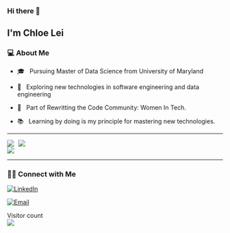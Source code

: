 <!--
**Skylyyun/Skylyyun** is a  _special_ ✨ repository because its `README.md` (this file) appears on your GitHub profile.

Here are some ideas to get you started:

- 🔭 I’m currently working on ...
- 🌱 I’m currently learning ...
- 👯 I’m looking to collaborate on ...
- 🤔 I’m looking for help with ...
- 💬 Ask me about ...
- 📫 How to reach me: ...
- 😄 Pronouns: ...
- ⚡ Fun fact: ...
-->





### Hi there 👋<h2> I'm Chloe Lei</h2>


<h3>💻 About Me </h3>


- 🎓 &nbsp; Pursuing Master of Data Science from University of Maryland
  
- 🤔 &nbsp; Exploring new technologies in software engineering and data engineering 
  
- 👯 &nbsp; Part of Rewritting the Code Community: Women In Tech.

- 📚 &nbsp; Learning by doing is my principle for mastering new technologies.






<hr>

<div style="display: flex; align-items: flex-start;">
    <a href="#">
        <img align="left" src="https://github-readme-stats-sigma-five.vercel.app/api?username=chloeleilyy&show_icons=true&theme=default&count_private=true&hide_border=true" style="margin-right: 10px;" />
    </a>
    <img src="https://github-readme-stats.vercel.app/api/top-langs/?username=chloeleilyy&show_icons=true&theme=default&hide_border=true&count_private=true" />
</div>

<img src="http://github-readme-streak-stats.herokuapp.com?user=chloeleilyy&theme=default&count_private=true&hide_border=true"/>

<hr>


<h3> 🤝🏻 Connect with Me </h3>

<p align="center">

<a href="https://www.linkedin.com/in/chloelyy/"><img alt="LinkedIn" src="https://img.shields.io/badge/LinkedIn-Chloe%20Lei-blue?style=flat-square&logo=linkedin"></a>


<a href="mailto:chloelei.lyy@gmail.com"><img alt="Email" src="https://img.shields.io/badge/Email-chloelei.lyy@gmail.com-blue?style=flat-square&logo=gmail"></a>

</p>

<p> 
  Visitor count <br>
  <img src="https://profile-counter.glitch.me/chloeleilyy/count.svg" />
</p>

